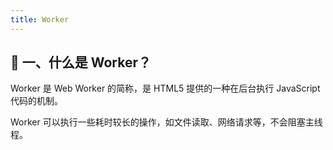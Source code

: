 ```yaml
---
title: Worker
---
```

## 📖 一、什么是 Worker？

Worker 是 Web Worker 的简称，是 HTML5 提供的一种在后台执行 JavaScript 代码的机制。

Worker 可以执行一些耗时较长的操作，如文件读取、网络请求等，不会阻塞主线程。



